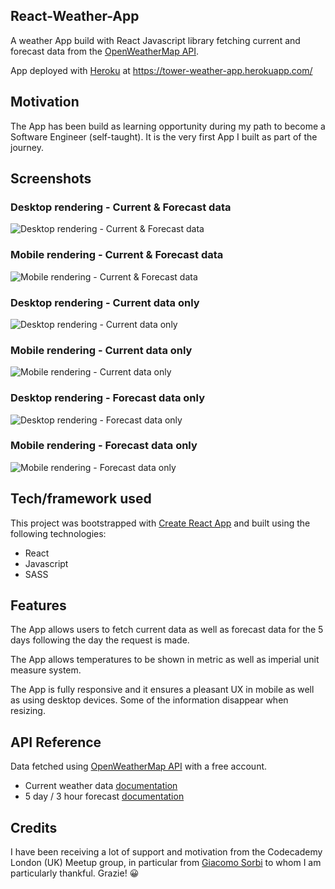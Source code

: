 ## React-Weather-App

A weather App build with React Javascript library fetching current and forecast data from the [OpenWeatherMap API](https://openweathermap.org/api).

App deployed with [Heroku](https://heroku.com) at https://tower-weather-app.herokuapp.com/

## Motivation

The App has been build as learning opportunity during my path to become a Software Engineer (self-taught). It is the very first App I built as part of the journey.

## Screenshots

### Desktop rendering - Current & Forecast data

![Desktop rendering - Current & Forecast data](./screenshots/weather-app-desktop-current-forecast.png?raw=true "Desktop rendering - Current & Forecast data showing")

### Mobile rendering - Current & Forecast data

![Mobile rendering - Current & Forecast data](./screenshots/weather-app-iphoneX-current-forecast.png?raw=true "Mobile rendering - Current & Forecast data showing")

### Desktop rendering - Current data only

![Desktop rendering - Current data only](./screenshots/weather-app-desktop-current.png?raw=true "Desktop rendering - Current data only")

### Mobile rendering - Current data only

![Mobile rendering - Current data only](./screenshots/weather-app-iphoneX-current.png?raw=true "Mobile rendering - Current data only")

### Desktop rendering - Forecast data only

![Desktop rendering - Forecast data only](./screenshots/weather-app-desktop-forecast.png?raw=true "Desktop rendering - Forecast data only")

### Mobile rendering - Forecast data only

![Mobile rendering - Forecast data only](./screenshots/weather-app-iphoneX-forecast.PNG?raw=true "Mobile rendering - Forecast data only")

## Tech/framework used

This project was bootstrapped with [Create React App](https://github.com/facebook/create-react-app) and built using the following technologies:

- React
- Javascript
- SASS

## Features

The App allows users to fetch current data as well as forecast data for the 5 days following the day the request is made.

The App allows temperatures to be shown in metric as well as imperial unit measure system.

The App is fully responsive and it ensures a pleasant UX in mobile as well as using desktop devices. Some of the information disappear when resizing.

## API Reference

Data fetched using [OpenWeatherMap API](https://openweathermap.org/api) with a free account.

- Current weather data [documentation](https://openweathermap.org/current)
- 5 day / 3 hour forecast [documentation](https://openweathermap.org/forecast5)

## Credits

I have been receiving a lot of support and motivation from the Codecademy London (UK) Meetup group, in particular from [Giacomo Sorbi](https://github.com/GiacomoSorbi) to whom I am particularly thankful. Grazie! :grinning:
